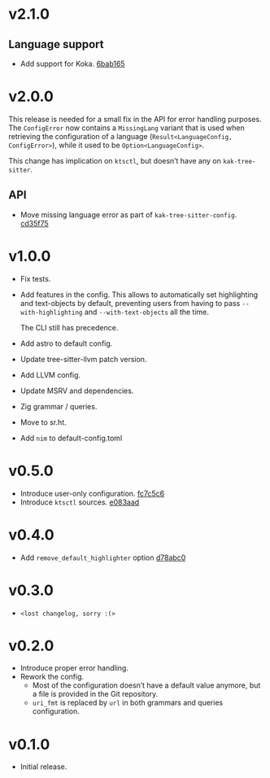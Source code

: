 # v2.1.0

## Language support

- Add support for Koka. [6bab165](https://git.sr.ht/~hadronized/kak-tree-sitter/commit/6bab165)

# v2.0.0

This release is needed for a small fix in the API for error handling purposes.
The `ConfigError` now contains a `MissingLang` variant that is used when
retrieving the configuration of a language
(`Result<LanguageConfig, ConfigError>`), while it used to be
`Option<LanguageConfig>`.

This change has implication on `ktsctl`, but doesn’t have any on
`kak-tree-sitter`.

## API

- Move missing language error as part of `kak-tree-sitter-config`. [cd35f75](https://git.sr.ht/~hadronized/kak-tree-sitter/commit/cd35f75)

# v1.0.0

- Fix tests.
- Add features in the config.
  This allows to automatically set highlighting and text-objects by default,
  preventing users from having to pass `--with-highlighting` and
  `--with-text-objects` all the time.

  The CLI still has precedence.
- Add astro to default config.
- Update tree-sitter-llvm patch version.
- Add LLVM config.
- Update MSRV and dependencies.
- Zig grammar / queries.
- Move to sr.ht.
- Add `nim` to default-config.toml

# v0.5.0

- Introduce user-only configuration. [fc7c5c6](https://git.sr.ht/~hadronized/kak-tree-sitter/commit/fc7c5c6)
- Introduce `ktsctl` sources. [e083aad](https://git.sr.ht/~hadronized/kak-tree-sitter/commit/e083aad)

# v0.4.0

- Add `remove_default_highlighter` option [d78abc0](https://git.sr.ht/~hadronized/kak-tree-sitter/commit/d78abc0)

# v0.3.0

- `<lost changelog, sorry :(>`

# v0.2.0

- Introduce proper error handling.
- Rework the config.
  - Most of the configuration doesn’t have a default value anymore, but a file is provided in the Git repository.
  - `uri_fmt` is replaced by `url` in both grammars and queries configuration.

# v0.1.0

- Initial release.
